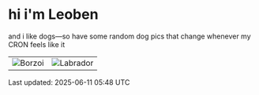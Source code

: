 # hi i'm Leoben

and i like dogs—so have some random dog pics that change whenever my CRON feels like it

|  |  |
|--------|----------|
| ![Borzoi](https://random-dog-vercel.vercel.app/api/random-borzoi?v=1749620903) | ![Labrador](https://random-dog-vercel.vercel.app/api/random-labrador?v=1749620903) |

Last updated: 2025-06-11 05:48 UTC
